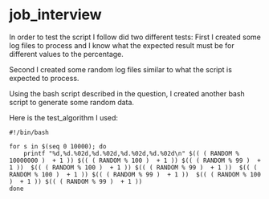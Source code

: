 # job_interview


In order to test the script I follow did two different tests:
First I created some log files to process and I know what the expected result must be for different values to the percentage.

Second I created some random log files similar to what the script is expected to process.

Using the bash script described in the question, I created another bash script to generate some random data.

Here is the test_algorithm I used:

```
#!/bin/bash

for s in $(seq 0 10000); do
	printf "%d,%d.%02d,%d.%02d,%d.%02d,%d.%02d\n" $(( ( RANDOM % 10000000 )  + 1 )) $(( ( RANDOM % 100 )  + 1 )) $(( ( RANDOM % 99 )  + 1 ))  $(( ( RANDOM % 100 )  + 1 )) $(( ( RANDOM % 99 )  + 1 ))  $(( ( RANDOM % 100 )  + 1 )) $(( ( RANDOM % 99 )  + 1 ))  $(( ( RANDOM % 100 )  + 1 )) $(( ( RANDOM % 99 )  + 1 ))
done
```

